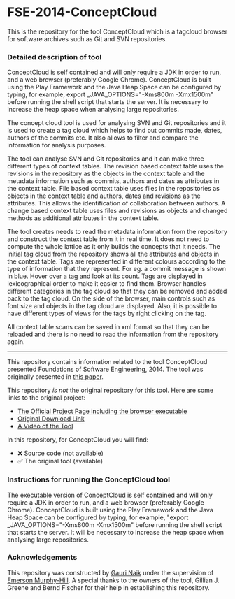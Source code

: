 # FSE-2014-ConceptCloud

This is the repository for the tool ConceptCloud which is a tagcloud browser for software archives such as Git and SVN repositories. 

### Detailed description of tool
ConceptCloud is self contained and will only require a JDK in order to run, and a web browser (preferably Google Chrome). ConceptCloud is built using the Play Framework and the Java Heap Space can be configured by typing, for example, export _JAVA_OPTIONS="-Xms800m -Xmx1500m"  before running the shell script that starts the server. It is necessary to increase the heap space when analysing large repositories. 

The concept cloud tool is used for analysing SVN and Git repositories and it is used to create a tag cloud which helps to find out commits made, dates, authors of the commits etc. It also allows to filter and compare the information for analysis purposes. 

The tool can analyse SVN and Git repositories and it can make three different types of context tables. The revision based context table uses the revisions in the repository as the objects in the context table and the metadata information such as commits, authors and dates as attributes in the context table. File based context table uses files in the repositories as objects in the context table and authors, dates and revisions as the attributes. This allows the identification of collaboration between authors. A change based context table uses files and revisions as objects and changed methods as additional attributes in the context table.
 
The tool creates needs to read the metadata information from the repository and construct the context table from it in real time. It does not need to compute the whole lattice as it only builds the concepts that it needs. The initial tag cloud from the repository shows all the attributes and objects in the context table. Tags are represented in different colours according to the type of information that they represent. For eg. a commit message is shown in blue. Hover over a tag and look at its count. Tags are displayed in lexicographical order to make it easier to find them. Browser handles different categories in the tag cloud so that they can be removed and added back to the tag cloud. On the side of the browser, main controls such as font size and objects in the tag cloud are displayed. Also, it is possible to have different types of views for the tags by right clicking on the tag.  

All context table scans can be saved in xml format so that they can be reloaded and there is no need to read the information from the repository again. 

***

This repository contains information related to the tool ConceptCloud presented Foundations of Software Engineering, 2014. The tool was originally presented in [this paper](http://dl.acm.org/citation.cfm?id=2661676).

This repository _is not_ the original repository for this tool. Here are some links to the original project:
* [The Official Project Page including the browser executable](http://www.conceptcloud.org)
* [Original Download Link](http://www.conceptcloud.org/download)
* [A Video of the Tool](https://www.youtube.com/watch?v=hLhW5nI_PSo) 

In this repository, for ConceptCloud you will find:
* :x: Source code (not available)
* :white_check_mark: The original tool (available)

### Instructions for running the ConceptCloud tool

The executable version of ConceptCloud is self contained and will only require a JDK in order to run, and a web browser (preferably Google Chrome). ConceptCloud is built using the Play Framework and the Java Heap Space can be configured by typing, for example, "export _JAVA_OPTIONS="-Xms800m -Xmx1500m"  before running the shell script that starts the server. It will be necessary to increase the heap space when analysing large repositories. 

### Acknowledgements

This repository was constructed by [Gauri Naik](https://github.com/gauri145) under the supervision of [Emerson Murphy-Hill](https://github.com/CaptainEmerson). A special thanks to the owners of the tool, Gillian J. Greene and Bernd Fischer for their help in establishing this repository. 

